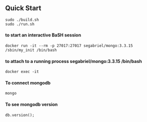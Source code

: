 ## Quick Start

    sudo ./build.sh
    sudo ./run.sh

#### to start an interactive BaSH session

    docker run -it --rm -p 27017:27017 segabriel/mongo:3.3.15 /sbin/my_init /bin/bash

#### to attach to a running process segabriel/mongo:3.3.15 /bin/bash

    docker exec -it

#### To connect mongodb

    mongo

#### To see mongodb version

    db.version();
